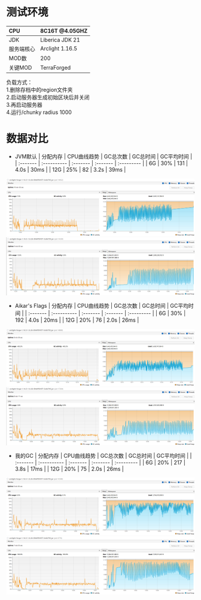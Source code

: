 
# 测试环境
| CPU        | 8C16T @4.05GHZ  |
| :--------- | :-------------- |
| JDK        | Liberica JDK 21 |
| 服务端核心 | Arclight 1.16.5 |
| MOD数      | 200             |
| 关键MOD    | TerraForged     |

负载方式：  
1.删除存档中的region文件夹  
2.启动服务器生成初始区块后并关闭  
3.再启动服务器  
4.运行/chunky radius 1000  

# 数据对比
- JVM默认
    | 分配内存 | CPU曲线趋势 | GC总次数 | GC总时间 | GC平均时间 |
    | :------- | :---------- | :------- | :------- | :--------- |
    | 6G       | 30%         | 131      | 4.0s     | 30ms       |
    | 12G      | 25%         | 82       | 3.2s     | 39ms       |

![](./img/default-6G-131gc-4.0s.png)
![](./img/default-12G-82gc-3.2s.png)

- Aikar's Flags
    | 分配内存 | CPU曲线趋势 | GC总次数 | GC总时间 | GC平均时间 |
    | :------- | :---------- | :------- | :------- | :--------- |
    | 6G       | 30%         | 192      | 4.0s     | 20ms       |
    | 12G      | 20%         | 76       | 2.0s     | 26ms       |

![](./img/aikar-6G-192gc-4.0s.png)
![](./img/aikar-12G-76gc-2.0s.png)

- 我的GC
    | 分配内存 | CPU曲线趋势 | GC总次数 | GC总时间 | GC平均时间 |
    | :------- | :---------- | :------- | :------- | :--------- |
    | 6G       | 20%         | 217      | 3.8s     | 17ms       |
    | 12G      | 20%         | 75       | 2.0s     | 26ms       |

![](./img/my-6G-217gc-3.8s.png)
![](./img/my-12G-75gc-2.0s.png)
